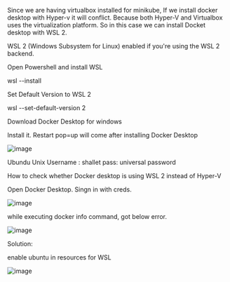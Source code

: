 Since we are having virtualbox installed for minikube, If we install docker desktop with Hyper-v it will conflict. Because both Hyper-V and Virtualbox uses the virtualization platform.
So in this case we can install Docket desktop with WSL 2. 

WSL 2 (Windows Subsystem for Linux) enabled if you're using the WSL 2 backend.

Open Powershell and install WSL

wsl --install

Set Default Version to WSL 2

wsl --set-default-version 2

Download Docker Desktop for windows 

Install it. Restart pop=up will come after installing Docker Desktop


![image](https://github.com/user-attachments/assets/1cb01d42-1ad2-481c-a626-dc3e5f6c5140)

Ubundu Unix Username : shallet
pass: universal password


How to check whether Docker desktop is using WSL 2 instead of Hyper-V

Open Docker Desktop. Singn in with creds.

![image](https://github.com/user-attachments/assets/03756135-80d1-463f-9501-55ac6c409b8f)

while executing docker info command, got below error.


![image](https://github.com/user-attachments/assets/fb4ea042-1c72-446b-ae46-d4d761459d88)

Solution:

enable ubuntu in resources for WSL

![image](https://github.com/user-attachments/assets/30e532a8-4338-4447-9e5b-b281497481ae)











